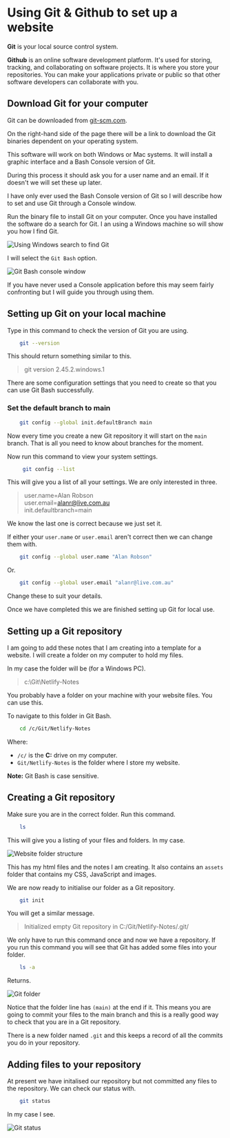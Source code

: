 # Using Git &amp; Github to set up a website

**Git** is your local source control system.

**Github** is an online software development platform. It's used for storing, tracking, and collaborating on software projects. It is where you store your repositories. You can make your applications private or public so that other software developers can collaborate with you.

## Download Git for your computer

Git can be downloaded from [git-scm.com](https://git-scm.com/).

On the right-hand side of the page there will be a link to download the Git binaries dependent on your operating system.

This software will work on both Windows or Mac systems. It will install a graphic interface and a Bash Console version of Git.

During this process it should ask you for a user name and an email. If it doesn't we will set these up later.

I have only ever used the Bash Console version of Git so I will describe how to set and use Git through a Console window.

Run the binary file to install Git on your computer. Once you have installed the software do a search for Git. I an using a Windows machine so will show you how I find Git.

![Using Windows search to find Git](assets/images/git-search.jpg "Using Windows search to find Git")

I will select the ``Git Bash`` option.

![Git Bash console window](assets/images/git-console-window.jpg "Git Bash console window")

If you have never used a Console application before this may seem fairly confronting but I will guide you through using them.

## Setting up Git on your local machine

Type in this command to check the version of Git you are using.

```bash
    git --version
```

This should return something similar to this.

> git version 2.45.2.windows.1

There are some configuration settings that you need to create so that you can use Git Bash successfully.

### Set the default branch to main

```bash
    git config --global init.defaultBranch main
```

Now every time you create a new Git repository it will start on the ``main`` branch. That is all you need to know about branches for the moment.

Now run this command to view your system settings.

```bash
     git config --list
```

This will give you a list of all your settings. We are only interested in three.

> user.name=Alan Robson     
> user.email=<alanr@live.com.au>      
> init.defaultbranch=main

We know the last one is correct because we just set it.

If either your ``user.name`` or ``user.email`` aren't correct then we can change them with.

```bash
    git config --global user.name "Alan Robson"
```

Or.

```bash
    git config --global user.email "alanr@live.com.au"
```

Change these to suit your details.

Once we have completed this we are finished setting up Git for local use.

## Setting up a Git repository

I am going to add these notes that I am creating into a template for a website. I will create a folder on my computer to hold my files.

In my case the folder will be (for a Windows PC). 

> c:\Git\Netlify-Notes

You probably have a folder on your machine with your website files. You can use this.

To navigate to this folder in Git Bash.

```bash
    cd /c/Git/Netlify-Notes
```

Where:

* ``/c/`` is the **C:** drive on my computer.
* ``Git/Netlify-Notes`` is the folder where I store my website.

**Note:** Git Bash is case sensitive.

## Creating a Git repository

Make sure you are in the correct folder. Run this command.

```bash
    ls
```

This will give you a listing of your files and folders. In my case.

![Website folder structure](assets/images/folder-structure.jpg "Website folder structure")

This has my html files and the notes I am creating. It also contains an ``assets`` folder that contains my CSS, JavaScript and images.

We are now ready to initialise our folder as a Git repository.

```bash
    git init
```

You will get a similar message.

> Initialized empty Git repository in C:/Git/Netlify-Notes/.git/

We only have to run this command once and now we have a repository. If you run this command you will see that Git has added some files into your folder.

```bash
    ls -a
```

Returns.

![Git folder](assets/images/git-folder.jpg "Git folder")

Notice that the folder line has ``(main)`` at the end if it. This means you are going to commit your files to the main branch and this is a really good way to check that you are in a Git repository.

There is a new folder named ``.git`` and this keeps a record of all the commits you do in your repository.

## Adding files to your repository

At present we have initalised our repository but not committed any files to the repository. We can check our status with.

```bash
    git status
```

In my case I see.

![Git status](assets/images/git-status.jpg "Git status")
